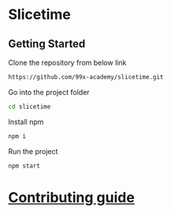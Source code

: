 # Slicetime

## Getting Started
Clone the repository from below link
```sh
https://github.com/99x-academy/slicetime.git
```
Go into the project folder
```sh
cd slicetime
```
Install npm
```sh
npm i
```
Run the project
```sh
npm start
```

# [Contributing guide](https://github.com/99x-academy/slicetime/blob/main/README.md)

